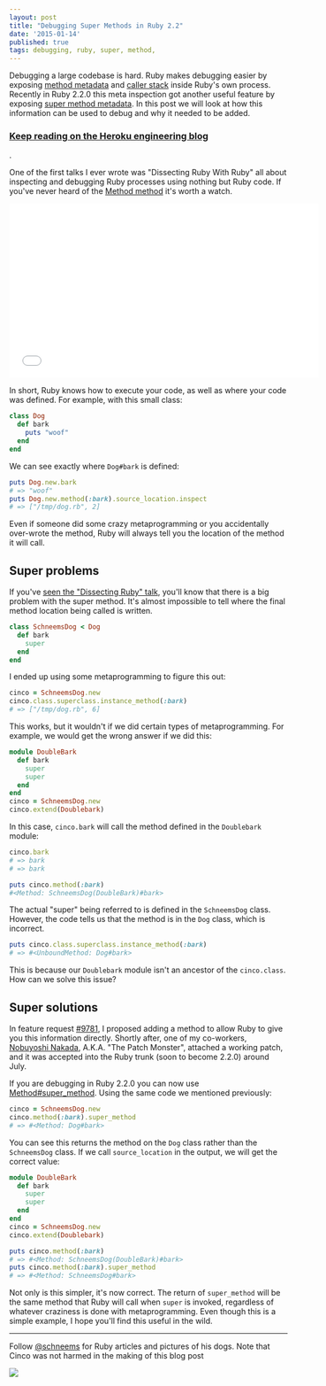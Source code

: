```yaml
---
layout: post
title: "Debugging Super Methods in Ruby 2.2"
date: '2015-01-14'
published: true
tags: debugging, ruby, super, method,
---
```


Debugging a large codebase is hard. Ruby makes debugging easier by exposing [method metadata](https://www.ruby-doc.org/core-2.2.0/Method.html) and [caller stack](https://www.ruby-doc.org/core-2.2.0/Kernel.html#method-i-caller) inside Ruby's own process. Recently in Ruby 2.2.0 this meta inspection got another useful feature by exposing [super method metadata](https://bugs.ruby-lang.org/issues/9781). In this post we will look at how this information can be used to debug and why it needed to be added.


<h3><a href="https://engineering.heroku.com/blogs/2014-01-14-debugging-super-methods-ruby22">Keep reading on the Heroku engineering blog</a></h3>.

One of the first talks I ever wrote was "Dissecting Ruby With Ruby" all about inspecting and debugging Ruby processes using nothing but Ruby code. If you've never heard of the [Method  method](https://ruby-doc.org/core-2.2.0/Method.html) it's worth a watch.

<iframe width="560" height="315" src="//www.youtube.com/embed/UYVUSoNrM-c" frameborder="0" allowfullscreen></iframe>

In short, Ruby knows how to execute your code, as well as where your code was defined. For example, with this small class:

```ruby
class Dog
  def bark
    puts "woof"
  end
end
```

We can see exactly where `Dog#bark` is defined:

```ruby
puts Dog.new.bark
# => "woof"
puts Dog.new.method(:bark).source_location.inspect
# => ["/tmp/dog.rb", 2]
```

Even if someone did some crazy metaprogramming or you accidentally over-wrote the method, Ruby will always tell you the location of the method it will call.

## Super problems

If you've [seen the "Dissecting Ruby" talk](https://www.youtube.com/watch?v=UYVUSoNrM-c), you'll know that there is a big problem with the super method. It's almost impossible to tell where the final method location being called is written.

```ruby
class SchneemsDog < Dog
  def bark
    super
  end
end
```

I ended up using some metaprogramming to figure this out:

```ruby
cinco = SchneemsDog.new
cinco.class.superclass.instance_method(:bark)
# => ["/tmp/dog.rb", 6]
```

This works, but it wouldn't if we did certain types of metaprogramming. For example, we would get the wrong answer if we did this:

```ruby
module DoubleBark
  def bark
    super
    super
  end
end
cinco = SchneemsDog.new
cinco.extend(Doublebark)
```

In this case, `cinco.bark` will call the method defined in the `Doublebark` module:

```ruby
cinco.bark
# => bark
# => bark

puts cinco.method(:bark)
#<Method: SchneemsDog(DoubleBark)#bark>
```

The actual "super" being referred to is defined in the `SchneemsDog` class. However, the code tells us that the method is in the `Dog` class, which is incorrect.

```ruby
puts cinco.class.superclass.instance_method(:bark)
# => #<UnboundMethod: Dog#bark>
```

This is because our `Doublebark` module isn't an ancestor of the `cinco.class`. How can we solve this issue?

## Super solutions

In feature request [#9781](https://bugs.ruby-lang.org/issues/9781), I proposed adding a method to allow Ruby to give you this information directly. Shortly after, one of my co-workers, [Nobuyoshi Nakada](https://bugs.ruby-lang.org/users/4), A.K.A. "The Patch Monster", attached a working patch, and it was accepted into the Ruby trunk (soon to become 2.2.0) around July.

If you are debugging in Ruby 2.2.0 you can now use [Method#super_method](https://ruby-doc.org/core-2.2.0/Method.html#method-i-super_method). Using the same code we mentioned previously:

```ruby
cinco = SchneemsDog.new
cinco.method(:bark).super_method
# => #<Method: Dog#bark>
```

You can see this returns the method on the `Dog` class rather than the `SchneemsDog` class. If we call `source_location` in the output, we will get the correct value:

```ruby
module DoubleBark
  def bark
    super
    super
  end
end
cinco = SchneemsDog.new
cinco.extend(Doublebark)

puts cinco.method(:bark)
# => #<Method: SchneemsDog(DoubleBark)#bark>
puts cinco.method(:bark).super_method
# => #<Method: SchneemsDog#bark>
```

Not only is this simpler, it's now correct. The return of `super_method` will be the same method that Ruby will call when `super` is invoked, regardless of whatever craziness is done with metaprogramming. Even though this is a simple example, I hope you'll find this useful in the wild.


---
Follow [@schneems](https://ruby.social/@Schneems) for Ruby articles and pictures of his dogs. Note that Cinco was not harmed in the making of this blog post


![](https://www.dropbox.com/s/xl1idg4ulbtid0p/Screenshot%202015-01-12%2011.15.27.png?raw=1)
